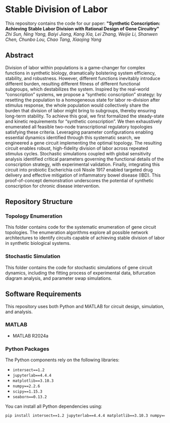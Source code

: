 # Stable Division of Labor

This repository contains the code for our paper:
**"Synthetic Conscription: Achieving Stable Labor Division with Rational Design of Gene Circuitry"**
*Zhi Sun, Ning Yang, Baiyi Jiang, Kang Xia, Lei Zhang, Weijie Li, Shanwen Chen, Chunbo Lou, Chao Tang, Xiaojing Yang*

## Abstract
Division of labor within populations is a game-changer for complex functions in synthetic biology, dramatically bolstering system efficiency, stability, and robustness. However, different functions inevitably introduce different burden, resulting different fitness of different functional subgroups, which destabilizes the system. Inspired by the real-world “conscription” systems, we propose a “synthetic conscription” strategy: by resetting the population to a homogeneous state for labor re-division after stimulus response, the whole population would collectively share the burden that division of labor might bring to subgroups, thereby ensuring long-term stability. To achieve this goal, we first formalized the steady-state and kinetic requirements for “synthetic conscription”. We then exhaustively enumerated all feasible two-node transcriptional regulatory topologies satisfying these criteria. Leveraging parameter configurations enabling essential dynamics identified through this systematic search, we engineered a gene circuit implementing the optimal topology. The resulting circuit enables robust, high-fidelity division of labor across repeated stimulus cycles. Stochastic simulations coupled with global sensitivity analysis identified critical parameters governing the functional details of the conscription strategy, with experimental validation. Finally, integrating this circuit into probiotic Escherichia coli Nissle 1917 enabled targeted drug delivery and effective mitigation of inflammatory bowel disease (IBD). This proof-of-concept demonstration underscores the potential of synthetic conscription for chronic disease intervention.

## Repository Structure

### Topology Enumeration
This folder contains code for the systematic enumeration of gene circuit topologies. The enumeration algorithms explore all possible network architectures to identify circuits capable of achieving stable division of labor in synthetic biological systems.

### Stochastic Simulation
This folder contains the code for stochastic simulations of gene circuit dynamics, including the fitting process of experimental data, bifurcation diagram analysis, and parameter swap simulations.

## Software Requirements
This repository uses both Python and MATLAB for circuit design, simulation, and analysis.

### MATLAB
- MATLAB R2024a 

### Python Packages
The Python components rely on the following libraries:

- `intersect==1.2`
- `jupyterlab==4.4.4`
- `matplotlib==3.10.3`
- `numpy==2.2.6`
- `scipy==1.15.3`
- `seaborn==0.13.2`

You can install all Python dependencies using:

```bash
pip install intersect==1.2 jupyterlab==4.4.4 matplotlib==3.10.3 numpy==2.2.6 scipy==1.15.3 seaborn==0.13.2
